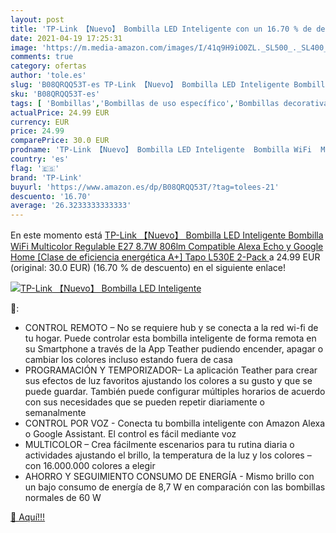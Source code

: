 ```yaml
---
layout: post
title: 'TP-Link 【Nuevo】 Bombilla LED Inteligente con un 16.70 % de descuento'
date: 2021-04-19 17:25:31
image: 'https://m.media-amazon.com/images/I/41q9H9iO0ZL._SL500_._SL400_.jpg'
comments: true
category: ofertas
author: 'tole.es'
slug: 'B08QRQQ53T-es TP-Link 【Nuevo】 Bombilla LED Inteligente Bombilla WiFi...'
sku: 'B08QRQQ53T-es'
tags: [ 'Bombillas','Bombillas de uso específico','Bombillas decorativas','Iluminación','alexa','google','home','tp-link', ]
actualPrice: 24.99 EUR
currency: EUR
price: 24.99
comparePrice: 30.0 EUR
prodname: 'TP-Link 【Nuevo】 Bombilla LED Inteligente  Bombilla WiFi  Multicolor  Regulable  E27  8.7W 806lm  Compatible Alexa  Echo y Google Home  [Clase de eficiencia energética A+] Tapo L530E 2-Pack '
country: 'es'
flag: '🇪🇸'
brand: 'TP-Link'
buyurl: 'https://www.amazon.es/dp/B08QRQQ53T/?tag=tolees-21'
descuento: '16.70'
average: '26.3233333333333'
---
```


En este momento está [TP-Link 【Nuevo】 Bombilla LED Inteligente  Bombilla WiFi  Multicolor  Regulable  E27  8.7W 806lm  Compatible Alexa  Echo y Google Home  [Clase de eficiencia energética A+] Tapo L530E 2-Pack ](https://www.amazon.es/dp/B08QRQQ53T/?tag=tolees-21) a 24.99 EUR (original: 30.0 EUR) (16.70 %  de descuento) en el siguiente enlace!

[![TP-Link 【Nuevo】 Bombilla LED Inteligente](https://m.media-amazon.com/images/I/41q9H9iO0ZL._SL500_._SL400_.jpg)](https://www.amazon.es/dp/B08QRQQ53T/?tag=tolees-21)

🔎:

- CONTROL REMOTO – No se requiere hub y se conecta a la red wi-fi de tu hogar. Puede controlar esta bombilla inteligente de forma remota en su Smartphone a través de la App Teather pudiendo encender, apagar o cambiar los colores incluso estando fuera de casa
- PROGRAMACIÓN Y TEMPORIZADOR– La aplicación Teather para crear sus efectos de luz favoritos ajustando los colores a su gusto y que se puede guardar. También puede configurar múltiples horarios de acuerdo con sus necesidades que se pueden repetir diariamente o semanalmente
- CONTROL POR VOZ - Conecta tu bombilla inteligente con Amazon Alexa o Google Assistant. El control es fácil mediante voz
- MULTICOLOR – Crea fácilmente escenarios para tu rutina diaria o actividades ajustando el brillo, la temperatura de la luz y los colores – con 16.000.000 colores a elegir
- AHORRO Y SEGUIMIENTO CONSUMO DE ENERGÍA - Mismo brillo con un bajo consumo de energía de 8,7 W en comparación con las bombillas normales de 60 W

[🛒 Aquí!!!](https://www.amazon.es/dp/B08QRQQ53T/?tag=tolees-21)

